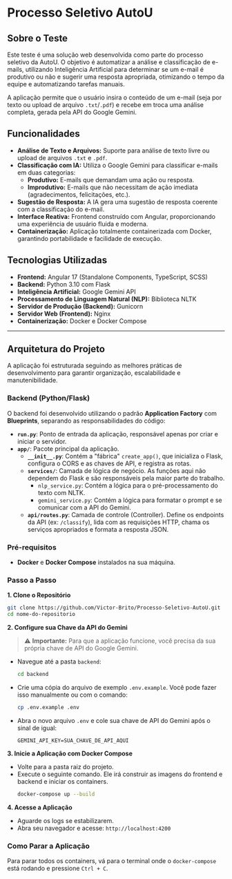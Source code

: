 # Processo Seletivo AutoU

## Sobre o Teste

Este teste é uma solução web desenvolvida como parte do processo seletivo da AutoU. O objetivo é automatizar a análise e classificação de e-mails, utilizando Inteligência Artificial para determinar se um e-mail é produtivo ou não e sugerir uma resposta apropriada, otimizando o tempo da equipe e automatizando tarefas manuais.

A aplicação permite que o usuário insira o conteúdo de um e-mail (seja por texto ou upload de arquivo `.txt`/`.pdf`) e recebe em troca uma análise completa, gerada pela API do Google Gemini.

## Funcionalidades

* **Análise de Texto e Arquivos:** Suporte para análise de texto livre ou upload de arquivos `.txt` e `.pdf`.
* **Classificação com IA:** Utiliza o Google Gemini para classificar e-mails em duas categorias:
    * **Produtivo:** E-mails que demandam uma ação ou resposta.
    * **Improdutivo:** E-mails que não necessitam de ação imediata (agradecimentos, felicitações, etc.).
* **Sugestão de Resposta:** A IA gera uma sugestão de resposta coerente com a classificação do e-mail.
* **Interface Reativa:** Frontend construído com Angular, proporcionando uma experiência de usuário fluida e moderna.
* **Containerização:** Aplicação totalmente containerizada com Docker, garantindo portabilidade e facilidade de execução.

## Tecnologias Utilizadas

* **Frontend:** Angular 17 (Standalone Components, TypeScript, SCSS)
* **Backend:** Python 3.10 com Flask
* **Inteligência Artificial:** Google Gemini API
* **Processamento de Linguagem Natural (NLP):** Biblioteca NLTK
* **Servidor de Produção (Backend):** Gunicorn
* **Servidor Web (Frontend):** Nginx
* **Containerização:** Docker e Docker Compose

---

## Arquitetura do Projeto

A aplicação foi estruturada seguindo as melhores práticas de desenvolvimento para garantir organização, escalabilidade e manutenibilidade.

### Backend (Python/Flask)

O backend foi desenvolvido utilizando o padrão **Application Factory** com **Blueprints**, separando as responsabilidades do código:

* **`run.py`**: Ponto de entrada da aplicação, responsável apenas por criar e iniciar o servidor.
* **`app/`**: Pacote principal da aplicação.
    * **`__init__.py`**: Contém a "fábrica" `create_app()`, que inicializa o Flask, configura o CORS e as chaves de API, e registra as rotas.
    * **`services/`**: Camada de lógica de negócio. As funções aqui não dependem do Flask e são responsáveis pela maior parte do trabalho.
        * `nlp_service.py`: Contém a lógica para o pré-processamento do texto com NLTK.
        * `gemini_service.py`: Contém a lógica para formatar o prompt e se comunicar com a API do Gemini.
    * **`api/routes.py`**: Camada de controle (Controller). Define os endpoints da API (ex: `/classify`), lida com as requisições HTTP, chama os serviços apropriados e formata a resposta JSON.

### Pré-requisitos

* **Docker** e **Docker Compose** instalados na sua máquina.

### Passo a Passo

**1. Clone o Repositório**
```bash
git clone https://github.com/Victor-Brito/Processo-Seletivo-AutoU.git
cd nome-do-repositorio
```

**2. Configure sua Chave da API do Gemini**

> ⚠️ **Importante:** Para que a aplicação funcione, você precisa da sua própria chave de API do Google Gemini.

* Navegue até a pasta `backend`:
    ```bash
    cd backend
    ```
* Crie uma cópia do arquivo de exemplo `.env.example`. Você pode fazer isso manualmente ou com o comando:
    ```bash
    cp .env.example .env
    ```
* Abra o novo arquivo `.env` e cole sua chave de API do Gemini após o sinal de igual:
    ```
    GEMINI_API_KEY=SUA_CHAVE_DE_API_AQUI
    ```

**3. Inicie a Aplicação com Docker Compose**

* Volte para a pasta raiz do projeto.
* Execute o seguinte comando. Ele irá construir as imagens do frontend e backend e iniciar os containers.
    ```bash
    docker-compose up --build
    ```

**4. Acesse a Aplicação**

* Aguarde os logs se estabilizarem.
* Abra seu navegador e acesse: `http://localhost:4200`

### Como Parar a Aplicação
Para parar todos os containers, vá para o terminal onde o `docker-compose` está rodando e pressione `Ctrl + C`.
